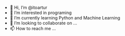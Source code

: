- 👋 Hi, I’m @itoartur
- 👀 I’m interested in programing
- 🌱 I’m currently learning Python and Machine Learning
- 💞️ I’m looking to collaborate on ...
- 📫 How to reach me ...

<!---
itoartur/itoartur is a ✨ special ✨ repository because its `README.md` (this file) appears on your GitHub profile.
You can click the Preview link to take a look at your changes.
--->
